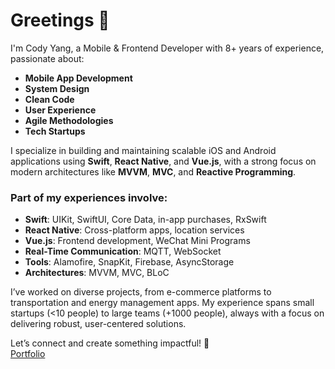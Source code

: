 # Greetings 🖖  
I'm Cody Yang, a Mobile & Frontend Developer with 8+ years of experience, passionate about:  

- **Mobile App Development**  
- **System Design**  
- **Clean Code**  
- **User Experience**  
- **Agile Methodologies**  
- **Tech Startups**  

I specialize in building and maintaining scalable iOS and Android applications using **Swift**, **React Native**, and **Vue.js**, with a strong focus on modern architectures like **MVVM**, **MVC**, and **Reactive Programming**.  

### Part of my experiences involve:  
- **Swift**: UIKit, SwiftUI, Core Data, in-app purchases, RxSwift  
- **React Native**: Cross-platform apps, location services  
- **Vue.js**: Frontend development, WeChat Mini Programs  
- **Real-Time Communication**: MQTT, WebSocket  
- **Tools**: Alamofire, SnapKit, Firebase, AsyncStorage  
- **Architectures**: MVVM, MVC, BLoC  

I’ve worked on diverse projects, from e-commerce platforms to transportation and energy management apps. My experience spans small startups (<10 people) to large teams (+1000 people), always with a focus on delivering robust, user-centered solutions.  

Let’s connect and create something impactful! 🚀  
[Portfolio](https://docs.google.com/document/d/1tkiHAbOfnVz3R5FJLBnsp34JnaUBhIEX9hxkJHeV2dM)  
